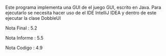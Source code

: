 Este programa implementa una GUI de el juego GUI, escrito en Java.
Para ejecutarlo se necesita hacer uso de el IDE IntelliJ IDEA y dentro de este ejecutar la clase DobbleUI

Nota Final : 5.2

Nota Informe : 5.5

Nota Codigo : 4.9
